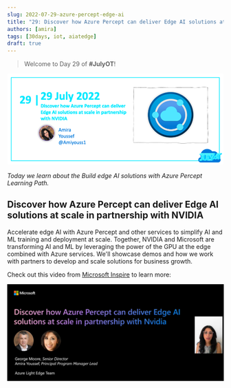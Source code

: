```yaml
---
slug: 2022-07-29-azure-percept-edge-ai
title: "29: Discover how Azure Percept can deliver Edge AI solutions at scale in partnership with NVIDIA"
authors: [amira]
tags: [30days, iot, aiatedge]
draft: true
---
```


<head>
  <meta name="twitter:url" content="https://julyot.dev/blog/2022-07-29-azure-percept-edge-ai" />
  <meta name="twitter:title" content="Edge AI solutions at scale with Azure Percept" />
  <meta name="twitter:description" content="Discover how Azure Percept can deliver Edge AI solutions at scale in partnership with NVIDIA" />
  <meta name="twitter:image" content="https://julyot.dev/img/png/JulyOT-banner-2022-07-29-azure-percept-edge-ai.png" />
  <meta name="twitter:card" content="summary_large_image" />
  <meta name="twitter:creator" content="@Amiyouss1" />
  <meta name="twitter:site" content="@AzureAdvocates" /> 
  <link rel="canonical" href="https://julyot.dev/blog/2022-07-29-azure-percept-edge-ai" />
</head>

> Welcome to Day 29 of **#JulyOT**!

![Page banner](/img/png/JulyOT-banner-2022-07-29-azure-percept-edge-ai.png)

_Today we learn about the Build edge AI solutions with Azure Percept Learning Path._

## Discover how Azure Percept can deliver Edge AI solutions at scale in partnership with NVIDIA

Accelerate edge AI with Azure Percept and other services to simplify AI and ML training and deployment at scale. Together, NVIDIA and Microsoft are transforming AI and ML by leveraging the power of the GPU at the edge combined with Azure services. We'll showcase demos and how we work with partners to develop and scale solutions for business growth.

Check out this video from [Microsoft Inspire](https://inspire.microsoft.com/) to learn more:

[![Click here for the video](/img/png/azure-percept-inspire.png)](https://inspire.microsoft.com/en-US/sessions/99883333-1a37-4251-9dcf-5808ef39dc9d?wt.mc_id=eventspg_16482_webpage_reactor)

